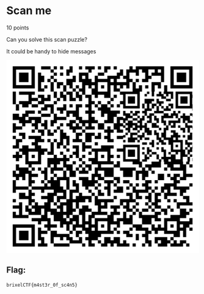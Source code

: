 # Scan me
10 points

Can you solve this scan puzzle?

It could be handy to hide messages

![qr-code.png](qr-code.png)

## Flag:
```
brixelCTF{m4st3r_0f_sc4n5}
```